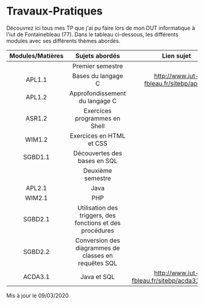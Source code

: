 # Travaux-Pratiques

Découvrez ici tous mes TP que j'ai pu faire lors de mon DUT informatique à l'iut de Fontainebleau (77). Dans le tableau ci-dessous, les différents modules avec ses différents thèmes abordés.

|Modules/Matières | Sujets abordés                    | Lien sujet                        |
|:-:              |:-:                                |:-:                                |
|                 |Premier semestre                   |                                   |
| APL1.1          | Bases du langage C                | http://www.iut-fbleau.fr/sitebp/apl11/ |
| APL1.2          | Approfondissement du langage C    |
| ASR1.2          | Exercices programmes en Shell     |                   
| WIM1.2          | Exercices en HTML et CSS          |  
| SGBD1.1         | Découvertes des bases en SQL      |  
|                 |Deuxième semestre                  |
| APL2.1          | Java                              |  
| WIM2.1          | PHP                               | 
| SGBD2.1         | Utilisation des triggers, des fonctions et des procédures |  
| SGBD2.2         | Conversion des diagrammes de classes en requêtes SQL |
| ACDA3.1         | Java et SQL | http://www.iut-fbleau.fr/sitebp/acda31/bases/ |



Mis à jour le 09/03/2020
